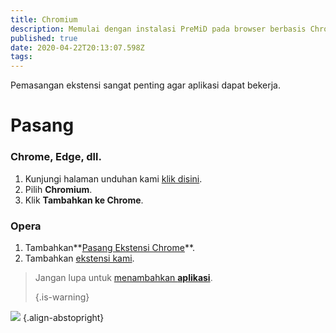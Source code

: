 ```yaml
---
title: Chromium
description: Memulai dengan instalasi PreMiD pada browser berbasis Chromium
published: true
date: 2020-04-22T20:13:07.598Z
tags:
---
```


Pemasangan ekstensi sangat penting agar aplikasi dapat bekerja.

# Pasang
### Chrome, Edge, dll.
1. Kunjungi halaman unduhan kami [klik disini](https://premid.app/downloads).
2. Pilih **Chromium**.
3. Klik **Tambahkan ke Chrome**.

### Opera
1. Tambahkan**[Pasang Ekstensi Chrome](https://addons.opera.com/en/extensions/details/install-chrome-extensions/)**.
2. Tambahkan [ekstensi kami](https://premid.app/downloads).

> Jangan lupa untuk [ menambahkan **aplikasi**](/install). 
> 
> {.is-warning}

![](https://img.icons8.com/color/2x/chrome.png) {.align-abstopright}